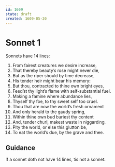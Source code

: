 ```yaml
---
id: 1609
state: draft
created: 1609-05-20
---
```


# Sonnet 1

Sonnets have 14 lines:

1. From fairest creatures we desire increase,
2. That thereby beauty’s rose might never die,
3. But as the riper should by time decrease,
4. His tender heir might bear his memory:
5. But thou, contracted to thine own bright eyes,
6. Feed’st thy light’s flame with self-substantial fuel.
7. Making a famine where abundance lies,
8. Thyself thy foe, to thy sweet self too cruel.
9. Thou that are now the world’s fresh ornament
10. And only herald to the gaudy spring,
11. Within thine own bud buriest thy content
12. And, tender churl, makest waste in niggarding.
13. Pity the world, or else this glutton be,
14. To eat the world’s due, by the grave and thee.

## Guidance

If a sonnet doth not have 14 lines, tis not a sonnet.
